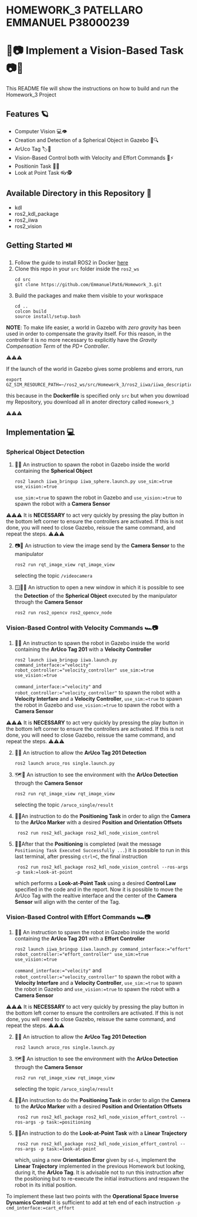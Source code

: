 # HOMEWORK_3 PATELLARO EMMANUEL P38000239 #
# 👀📷 Implement a Vision-Based Task 📷👀 #
This README file will show the instructions on how to build and run the Homework_3 Project 

## Features 🪐 ##
- Computer Vision 💻👁️
- Creation and Detection of a Spherical Object in Gazebo 🏀🔍
- ArUco Tag 🏷️🧩
- Vision-Based Control both with Velocity and Effort Commands 🚀⚡
- Positionin Task 📍🎯
- Look at Point Task 👓🕵️

## Available Directory in this Repository 📂 ##
- kdl
- ros2_kdl_package
- ros2_iiwa
- ros2_vision

## Getting Started ⏯️
1. Follow the guide to install ROS2 in Docker [here](https://github.com/RoboticsLab2024/ros2_docker_scripts.git)
2. Clone this repo in your `src` folder inside the `ros2_ws`
    ```shell
    cd src
    git clone https://github.com/EmmanuelPat6/Homework_3.git
    ```
3. Build the packages and make them visible to your workspace
    ```shell
    cd ..
    colcon build
    source install/setup.bash
    ```
**NOTE**: To make life easier, a world in Gazebo with *zero gravity* has been used in order to compensate the gravity itself. For this reason, in the controller it is no more necessary to explicitly have the *Gravity Compensation Term* of the *PD+ Controller*.

⚠️⚠️⚠️

If the launch of the world in Gazebo gives some problems and errors, run
```shell
export GZ_SIM_RESOURCE_PATH=~/ros2_ws/src/Homework_3/ros2_iiwa/iiwa_description/gazebo/models
```
this because in the **Dockerfile** is specified only `src` but when you download my Repository, you download all in anoter directory called `Homework_3`

⚠️⚠️⚠️
## Implementation 💻
### Spherical Object Detection  

1. 🤖🤖 An instruction to spawn the robot in Gazebo inside the world containing the **Spherical Object**
    ```shell
    ros2 launch iiwa_bringup iiwa_sphere.launch.py use_sim:=true use_vision:=true
    ```
    `use_sim:=true` to spawn the robot in Gazebo and `use_vision:=true` to spawn the robot with a **Camera Sensor**

⚠️⚠️⚠️ It is **NECESSARY** to act very quickly by pressing the play button in the bottom left corner to ensure the controllers are activated. If this is not done, you will need to close Gazebo, reissue the same command, and repeat the steps. ⚠️⚠️⚠️

2. 📷🎥 An istruction to view the image send by the **Camera Sensor** to the manipulator  
    ```shell
    ros2 run rqt_image_view rqt_image_view
    ```
   selecting the topic `/videocamera`

3. 🪟🕵️‍♂️ An istruction to open a new window in which it is possible to see the **Detection** of the **Spherical Object** executed by the manipulator through the **Camera Sensor**
    ```shell
    ros2 run ros2_opencv ros2_opencv_node
    ```
    
### Vision-Based Control with Velocity Commands 🏎📷

1. 🤖🤖 An instruction to spawn the robot in Gazebo inside the world containing the **ArUco Tag 201** with a **Velocity Controller**
    ```shell
    ros2 launch iiwa_bringup iiwa.launch.py command_interface:="velocity" robot_controller:="velocity_controller" use_sim:=true use_vision:=true
    ```
    `command_interface:="velocity"` and `robot_controller:="velocity_controller"` to spawn the robot with a **Velocity Interfare** and a **Velocity Controller**, `use_sim:=true` to spawn the robot in Gazebo and `use_vision:=true` to spawn the robot with a **Camera Sensor**

⚠️⚠️⚠️ It is **NECESSARY** to act very quickly by pressing the play button in the bottom left corner to ensure the controllers are activated. If this is not done, you will need to close Gazebo, reissue the same command, and repeat the steps. ⚠️⚠️⚠️

2. 📐📏 An istruction to allow the **ArUco Tag 201 Detection**  
    ```shell
    ros2 launch aruco_ros single.launch.py 
    ```
   
3. 🗺️📸 An istruction to see the environment with the **ArUco Detection** through the **Camera Sensor**
    ```shell
    ros2 run rqt_image_view rqt_image_view
    ```
    selecting the topic `/aruco_single/result`

4. 🚀📍An instruction to do the **Positioning Task** in order to align the **Camera** to the **ArUco Marker** with a desired **Position and Orientation Offsets**
   ```shell
    ros2 run ros2_kdl_package ros2_kdl_node_vision_control 
    ```
5. 👀🎯After that the **Positioning** is completed (wait the message `Positioning Task Executed Successfully ...`) it is possible to run in this last terminal, after pressing `ctrl+C`, the final instruction
   ```shell
    ros2 run ros2_kdl_package ros2_kdl_node_vision_control --ros-args -p task:=look-at-point
    ```
   which performs a **Look-at-Point Task** using a desired **Control Law** specified in the code and in the report. Now it is possible to move the ArUco Tag with the realtive interface and the center of the **Camera Sensor** will align with      the center of the Tag.

 ### Vision-Based Control with Effort Commands 🏎📷

1. 🤖🤖 An instruction to spawn the robot in Gazebo inside the world containing the **ArUco Tag 201** with a **Effort Controller**
    ```shell
    ros2 launch iiwa_bringup iiwa.launch.py command_interface:="effort" robot_controller:="effort_controller" use_sim:=true use_vision:=true
    ```
    `command_interface:="velocity"` and `robot_controller:="velocity_controller"` to spawn the robot with a **Velocity Interfare** and a **Velocity Controller**, `use_sim:=true` to spawn the robot in Gazebo and `use_vision:=true` to spawn the robot with a **Camera Sensor**

⚠️⚠️⚠️ It is **NECESSARY** to act very quickly by pressing the play button in the bottom left corner to ensure the controllers are activated. If this is not done, you will need to close Gazebo, reissue the same command, and repeat the steps. ⚠️⚠️⚠️

2. 📐📏 An istruction to allow the **ArUco Tag 201 Detection**  
    ```shell
    ros2 launch aruco_ros single.launch.py 
    ```
   
3. 🗺️📸 An istruction to see the environment with the **ArUco Detection** through the **Camera Sensor**
    ```shell
    ros2 run rqt_image_view rqt_image_view
    ```
    selecting the topic `/aruco_single/result`

4. 🚀📍An instruction to do the **Positioning Task** in order to align the **Camera** to the **ArUco Marker** with a desired **Position and Orientation Offsets**
   ```shell
    ros2 run ros2_kdl_package ros2_kdl_node_vision_effort_control --ros-args -p task:=positioning
    ```
5. 👀📏An instruction to do the **Look-at-Point Task** with a **Linear Trajectory**
   ```shell
    ros2 run ros2_kdl_package ros2_kdl_node_vision_effort_control --ros-args -p task:=look-at-point
    ```
   which, using a new **Orientation Error** given by `sd-s`, implement the **Linear Trajectory** implemented in the previous Homework but looking, during it, the **ArUco Tag**. It is advisable not to run this instruction after the               positioning but to re-execute the initial instructions and respawn the robot in its initial position.

To implement these last two points with the **Operational Space Inverse Dynamics Control** it is sufficient to add at teh end of each instruction `-p cmd_interface:=cart_effort`
